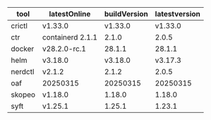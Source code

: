 | tool | latestOnline | buildVersion | latestversion |
|------|--------------|--------------|---------------|
| crictl | v1.33.0 | v1.33.0 | v1.33.0 |
| ctr | containerd 2.1.1 | 2.1.0 | 2.0.5 |
| docker | v28.2.0-rc.1 | 28.1.1 | 28.1.1 |
| helm | v3.18.0 | v3.18.0 | v3.17.3 |
| nerdctl | v2.1.2 | 2.1.2 | 2.0.5 |
| oaf | 20250315 | 20250315 | 20250315 |
| skopeo | v1.18.0 | 1.18.0 | 1.18.0 |
| syft | v1.25.1 | 1.25.1 | 1.23.1 |

